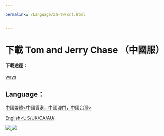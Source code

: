 ```yaml
---

permalink: /Language/zh-tw(cn).html


---
```

# 下載 Tom and Jerry Chase （中國服）

#### 下載途徑：
[ways](/dowmload-ways.html)
## Language：

[中國繁體<中國香港，中國澳門，中國台灣>](#)

[English<US/UK/CA/AU/](/#)

<a href="https://github.com/he21o/Dowmload-the-Tom-and-Jerry-Chase-CN">
<img border="0" src="https://s.cn.bing.net/th?id=OJ.b4JIBX4qc40CKw&pid=MsnJVFeeds&w=32&h=32" />
</a>

<a href="mailto:wangziyou0622@gmail.com">
<img border="0" src="https://tse1-mm.cn.bing.net/th/id/OIP.iyn5C7mKZDHAbBnsHUl3ZgAAAA?pid=Api&dpr=1.5" />
</a>
